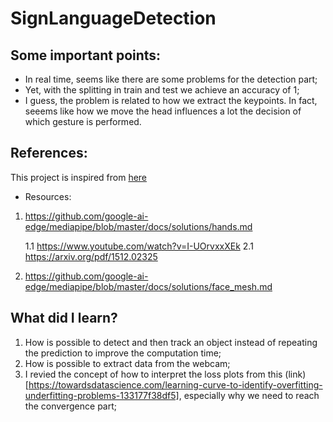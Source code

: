 # SignLanguageDetection

## Some important points:
- In real time, seems like there are some problems for the detection part;
- Yet, with the splitting in train and test we achieve an accuracy of 1;
- I guess, the problem is related to how we extract the keypoints. In fact, seeems like how we move the head influences a lot the decision of which gesture is performed.

## References:
This project is inspired from [here](https://www.youtube.com/watch?v=doDUihpj6ro&t=33s&themeRefresh=1)

- Resources:
1. https://github.com/google-ai-edge/mediapipe/blob/master/docs/solutions/hands.md

    1.1 https://www.youtube.com/watch?v=I-UOrvxxXEk
    2.1 https://arxiv.org/pdf/1512.02325
    
2. https://github.com/google-ai-edge/mediapipe/blob/master/docs/solutions/face_mesh.md


## What did I learn?
1. How is possible to detect and then track an object instead of repeating the prediction to improve the computation time;
2. How is possible to extract data from the webcam;
3. I revied the concept of how to interpret the loss plots from this (link)[https://towardsdatascience.com/learning-curve-to-identify-overfitting-underfitting-problems-133177f38df5], especially why we need to reach the convergence part;
